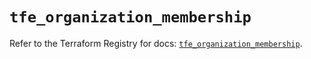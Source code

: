 # `tfe_organization_membership`

Refer to the Terraform Registry for docs: [`tfe_organization_membership`](https://registry.terraform.io/providers/hashicorp/tfe/0.56.0/docs/resources/organization_membership).
